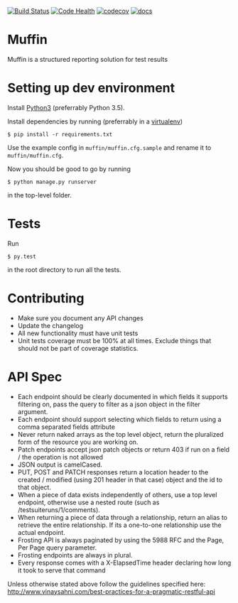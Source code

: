[![Build Status](https://travis-ci.org/patissiere/muffin.svg?branch=master)](https://travis-ci.org/patissiere/muffin)
[![Code Health](https://landscape.io/github/patissiere/muffin/master/landscape.svg?style=flat)](https://landscape.io/github/patissiere/muffin/master)
[![codecov](https://codecov.io/gh/patissiere/muffin/branch/master/graph/badge.svg)](https://codecov.io/gh/patissiere/muffin)
[![docs](https://img.shields.io/badge/docs-Read-blue.svg)](https://patissiere.github.io/muffin/)


# Muffin
Muffin is a structured reporting solution for test results

# Setting up dev environment
Install [Python3](https://www.python.org/downloads/) (preferrably Python 3.5).

Install dependencies by running (preferrably in a [virtualenv](https://virtualenv.pypa.io/en/latest/))

	$ pip install -r requirements.txt

Use the example config in `muffin/muffin.cfg.sample` and rename it to `muffin/muffin.cfg`.

Now you should be good to go by running

	$ python manage.py runserver

in the top-level folder.

# Tests
Run

	$ py.test

in the root directory to run all the tests.

# Contributing

- Make sure you document any API changes
- Update the changelog
- All new functionality must have unit tests
- Unit tests coverage must be 100% at all times. Exclude things that should not be part of coverage statistics.

# API Spec

- Each endpoint should be clearly documented in which fields it supports filtering on, 
pass the query to filter as a json object in the filter argument.
- Each endpoint should support selecting which fields to return using a 
comma separated fields attribute
- Never return naked arrays as the top level object, return the pluralized form of 
the resource you are working on.
- Patch endpoints accept json patch objects or return 403 if run on a 
field / the operation is not allowed
- JSON output is camelCased.
- PUT, POST and PATCH responses return a location header to the created / modified 
(using 201 header in that case) object and the id to that object.
- When a piece of data exists independently of others, use a top level endpoint, otherwise use 
a nested route (such as /testsuiteruns/1/comments). 
- When returning a piece of data through a relationship, return an alias to retrieve the entire 
relationship. If its a one-to-one relationship use the actual endpoint.
- Frosting API is always paginated by using the 5988 RFC and the Page, Per Page query parameter.
- Frosting endpoints are always in plural.
- Every response comes with a X-ElapsedTime header declaring how long it took to serve that command

Unless otherwise stated above follow the guidelines specified here:
http://www.vinaysahni.com/best-practices-for-a-pragmatic-restful-api
